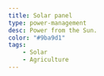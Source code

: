 ```yaml
---
title: Solar panel
type: power-management
desc: Power from the Sun.
color: "#9ba9d1"
tags:
    - Solar
    - Agriculture
---
```

